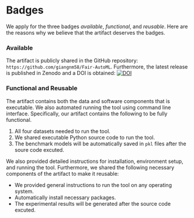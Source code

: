 # Badges

We apply for the three badges *available*, *functional*, and *reusable*. Here are the reasons why we believe that the artifact deserves the badges.

### Available
The artifact is publicly shared in the GitHub repository: `https://github.com/giangnm58/Fair-AutoML`. Furthermore, the latest release is published in Zenodo and a DOI is obtained:
[![DOI](https://zenodo.org/badge/DOI/10.5281/zenodo.8280911.svg)](https://doi.org/10.5281/zenodo.8280911)

### Functional and Reusable
The artifact contains both the data and software components that is executable. We also automated running the tool using command line interface. Specifically, our artifact contains the following to be fully functional. 

1. All four datasets needed to run the tool.
2. We shared executable Python source code to run the tool.
3. The benchmark models will be automatically saved in `pkl` files after the soure code excuted. 

We also provided detailed instructions for installation, environment setup, and running the tool. Furthermore, we shared the following necessary components of the artifact to make it reusable:

* We provided general instructions to run the tool on any operating system. 
* Automatically install necessary packages.
* The experimental results will be generated after the source code excuted.
